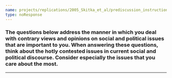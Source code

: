 ```yaml
---
name: projects/replications/2005_Skitka_et_al/prediscussion_instructions2.md
type: noResponse
---
```


### The questions below address the manner in which you deal with contrary views and opinions on social and political issues that are important to you. When answering these questions, think about the hotly contested issues in current social and political discourse. Consider especially the issues that you care about the most. 

---